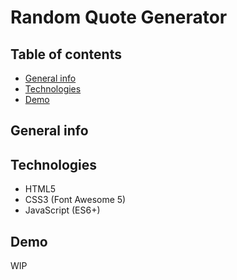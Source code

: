 # Random Quote Generator

## Table of contents
* [General info](#general-info)
* [Technologies](#technologies)
* [Demo](#demo)

## General info

## Technologies

* HTML5
* CSS3 (Font Awesome 5)
* JavaScript (ES6+)

## Demo

WIP
